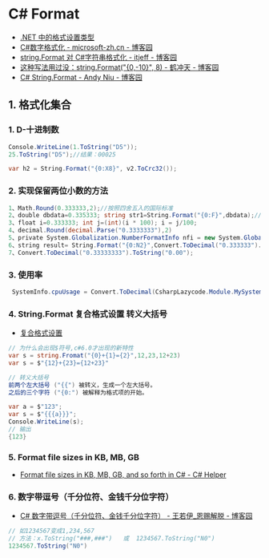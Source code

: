 # C# Format

- [.NET 中的格式设置类型](https://docs.microsoft.com/zh-cn/dotnet/standard/base-types/formatting-types)
- [C#数字格式化 - microsoft-zh.cn - 博客园](https://www.cnblogs.com/sntetwt/p/8145886.html)
- [string.Format 对 C#字符串格式化 - itjeff - 博客园](https://www.cnblogs.com/itjeff/p/5775665.html)
- [这种写法用过没：string.Format(&quot;{0,-10}&quot;, 8) - 鹤冲天 - 博客园](https://www.cnblogs.com/ldp615/archive/2011/08/03/string-format-with-length.html)
- [C# String.Format - Andy Niu - 博客园](https://www.cnblogs.com/nzbbody/p/3414167.html)

## 1. 格式化集合

### 1. D-十进制数

```c#
Console.WriteLine(1.ToString("D5"));
25.ToString("D5");//结果：00025

var h2 = String.Format("{0:X8}", v2.ToCrc32());
```

### 2. 实现保留两位小数的方法

```c#
1、Math.Round(0.333333,2);//按照四舍五入的国际标准
2、double dbdata=0.335333; string str1=String.Format("{0:F}",dbdata);//默认为保留两位
3、float i=0.333333; int j=(int)(i * 100); i = j/100;
4、decimal.Round(decimal.Parse("0.3333333"),2)
5、private System.Globalization.NumberFormatInfo nfi = new System.Globalization.NumberFormatInfo(); float test=0.333333f; nfi.NumberDecimalDigits=2; string result=test.ToString("N", nfi);
6、string result= String.Format("{0:N2}",Convert.ToDecimal("0.333333").ToString());
7、Convert.ToDecimal("0.33333333").ToString("0.00");
```

### 3. 使用率

```c#
 SystemInfo.cpuUsage = Convert.ToDecimal(CsharpLazycode.Module.MySystem.Util.getCPUCounter()).ToString("0.00");
```

### 4. String.Format 复合格式设置 转义大括号

- [复合格式设置](https://docs.microsoft.com/zh-cn/dotnet/standard/base-types/composite-formatting?redirectedfrom=MSDN)

```c#
// 为什么会出现$符号,c#6.0才出现的新特性
var s = string.Fromat("{0}+{1}={2}",12,23,12+23)
var s = $"{12}+{23}={12+23}"

// 转义大括号
前两个左大括号 ("{{") 被转义，生成一个左大括号。
之后的三个字符 ("{0:") 被解释为格式项的开始。

var a = $"123";
var s = $"{{{a}}}";
Console.WriteLine(s);
// 输出
{123}

```

### 5. Format file sizes in KB, MB, GB

- [Format file sizes in KB, MB, GB, and so forth in C# - C# Helper](http://csharphelper.com/blog/2014/07/format-file-sizes-in-kb-mb-gb-and-so-forth-in-c/)

### 6. 数字带逗号（千分位符、金钱千分位字符）

- [C# 数字带逗号（千分位符、金钱千分位字符） - 王若伊\_恩赐解脱 - 博客园](https://www.cnblogs.com/jilodream/p/4219804.html)

```c#
// 如1234567变成1,234,567
// 方法：x.ToString("###,###")   或  1234567.ToString("N0")
1234567.ToString("N0")

```
